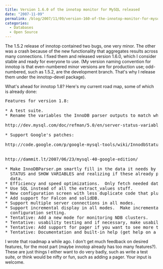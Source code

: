 ```yaml
---
title: Version 1.6.0 of the innotop monitor for MySQL released
date: "2007-11-09"
permalink: /blog/2007/11/09/version-160-of-the-innotop-monitor-for-mysql-released/
categories:
  - Databases
  - Open Source
---
```


The 1.5.2 release of innotop contained two bugs, one very minor. The other was a crash because of the new functionality that aggregates results across many connections. I fixed them and released version 1.6.0, which I consider stable and ready for everyone to use. (My version naming convention for innotop is that even-numbered minor versions are for production use; odd-numbered, such as 1.5.2, are the development branch. That's why I release them under the innotop-devel package).

What's ahead for innotop 1.8? Here's my current road map, some of which is already done:

<pre>Features for version 1.8:

* A test suite.
* Rename the variables the InnoDB parser outputs to match what MySQL has named them.

http://dev.mysql.com/doc/refman/5.0/en/server-status-variables.html#option_mysqld_Innodb_buffer_pool_pages_data

* Support Google's patches:

http://code.google.com/p/google-mysql-tools/wiki/InnodbStatus


http://dammit.lt/2007/06/23/mysql-40-google-edition/

* Make InnoDBParser.pm smartly fill in the data it needs by looking in SHOW
  STATUS and SHOW VARIABLES and realizing if these already provide necessary
  data.
* Efficiency and speed optimizations.  Only fetch needed data from servers.
* Use SQL instead of all the extract_values stuff.
* New configuration screen with less duplicate code that plugins can add to.
* Add support for Falcon and solidDB.
* Support multiple server connections in all modes.
* Support incremental display in all modes.  Make incremental display a per-mode
  configuration setting.
* Tentative: Add a new mode for monitoring NDB clusters.
* Tentative: usability testing and if necessary, make usability enhancements.
* Tentative: Add support for pager if you want to see more than fits on screen.
* Tentative: Documentation and built-in help (get help on a key from help screen).</pre>

I wrote that roadmap a while ago. I don't get much feedback on desired features, for the most part (maybe innotop already has too many features?). These are just things I either want to do very badly, such as write a test suite, or think would be nifty or fun, such as adding a pager. Your input is welcome.

